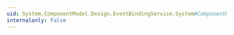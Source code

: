 ```yaml
---
uid: System.ComponentModel.Design.EventBindingService.System#ComponentModel#Design#IEventBindingService#GetEventProperties(System.ComponentModel.EventDescriptorCollection)
internalonly: False
---
```

